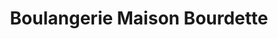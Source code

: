 ---
title: "Boulangerie Maison Bourdette"
url: /meauzac/boulangerie-maison-bourdette/
shop: boulangerie
---